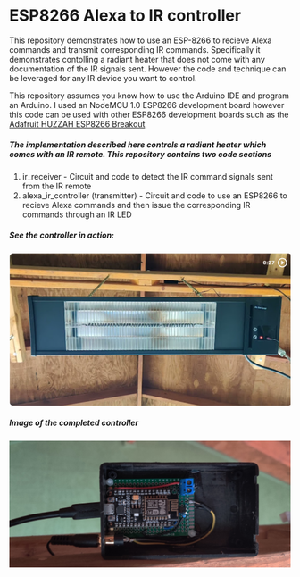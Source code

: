# ESP8266 Alexa to IR controller
This repository demonstrates how to use an ESP-8266 to recieve Alexa commands and transmit corresponding IR commands. Specifically it demonstrates contolling a radiant heater that does not come with any documentation of the IR signals sent. However the code and technique can be leveraged for any IR device you want to control.

This repository assumes you know how to use the Arduino IDE and program an Arduino.  I used an NodeMCU 1.0 ESP8266 development board however this code can be used with other ESP8266 development boards such as the [Adafruit HUZZAH ESP8266 Breakout](https://www.adafruit.com/product/2471)

##### The implementation described here controls a radiant heater which comes with an IR remote. This repository contains two code sections
1. ir_receiver - Circuit and code to detect the IR command signals sent from the IR remote
2. alexa_ir_controller (transmitter) - Circuit and code to use an ESP8266 to recieve Alexa commands and then issue the corresponding IR commands through an IR LED

##### See the controller in action:

[![The Alexa ESP8266 IR controller in action (27 sec)](/assets/Alexa_ESP8286_IR_control_v2_video_image.png)](https://photos.app.goo.gl/1TQLxestvRA4KNW97 "The Alexa ESP8266 IR controller in action (27 sec)")

##### Image of the completed controller

![Completed Alexa ESP8266 IR controller](/assets/Alexa_ESP8286_IR_control_v2.png "Completed Alexa ESP8266 IR controller")
